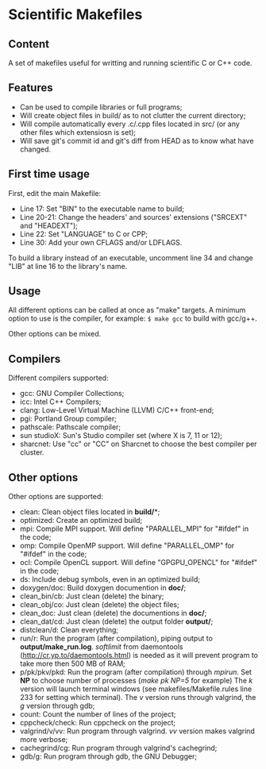 Scientific Makefiles
================================

Content
-------------------------
A set of makefiles useful for writting and running scientific C or C++ code.

Features
-------------------------
 * Can be used to compile libraries or full programs;
 * Will create object files in build/ as to not clutter the current directory;
 * Will compile automatically every .c/.cpp files located in src/ (or any other files which extensiosn is set);
 * Will save git's commit id and git's diff from HEAD as to know what have changed.

First time usage
-------------------------
First, edit the main Makefile:
 * Line 17: Set "BIN" to the executable name to build;
 * Line 20-21: Change the headers' and sources' extensions ("SRCEXT" and "HEADEXT");
 * Line 22: Set "LANGUAGE" to C or CPP;
 * Line 30: Add your own CFLAGS and/or LDFLAGS.

To build a library instead of an executable, uncomment line 34 and change "LIB" at line 16 to the library's name.


Usage
-------------------------
All different options can be called at once as "make" targets. A minimum option to use is the compiler, for example:
`$ make gcc`
to build with gcc/g++.

Other options can be mixed.


Compilers
-----------------
Different compilers supported:
 * gcc: GNU Compiler Collections;
 * icc: Intel C++ Compilers;
 * clang: Low-Level Virtual Machine (LLVM) C/C++ front-end;
 * pgi: Portland Group compiler;
 * pathscale: Pathscale compiler;
 * sun studioX: Sun's Studio compiler set (where X is 7, 11 or 12);
 * sharcnet: Use "cc" or "CC" on Sharcnet to choose the best compiler per cluster.

Other options
-----------------
Other options are supported:
 * clean: Clean object files located in **build/***;
 * optimized: Create an optimized build;
 * mpi: Compile MPI support. Will define "PARALLEL_MPI" for "#ifdef" in the code;
 * omp: Compile OpenMP support. Will define "PARALLEL_OMP" for "#ifdef" in the code;
 * ocl: Compile OpenCL support. Will define "GPGPU_OPENCL" for "#ifdef" in the code;
 * ds: Include debug symbols, even in an optimized build;
 * doxygen/doc: Build doxygen documention in **doc/**;
 * clean_bin/cb: Just clean (delete) the binary;
 * clean_obj/co: Just clean (delete) the object files;
 * clean_doc: Just clean (delete) the documentions in **doc/**;
 * clean_dat/cd: Just clean (delete) the output folder **output/**;
 * distclean/d: Clean everything;
 * run/r: Run the program (after compilation), piping output to **output/make_run.log**. _softlimit_ from daemontools (http://cr.yp.to/daemontools.html) is needed as it will prevent program to take more then 500 MB of RAM;
 * p/pk/pkv/pkd: Run the program (after compilation) through _mpirun_. Set **NP** to choose number of processes (_make pk NP=5_ for example) The _k_ version will launch terminal windows (see makefiles/Makefile.rules line 233 for setting which terminal). The _v_ version runs through valgrind, the _g_ version through gdb;
 * count: Count the number of lines of the project;
 * cppcheck/check: Run cppcheck on the project;
 * valgrind/v/vv: Run program through valgrind. _vv_ version makes valgrind more verbose;
 * cachegrind/cg: Run program through valgrind's cachegrind;
 * gdb/g: Run program through gdb, the GNU Debugger;

